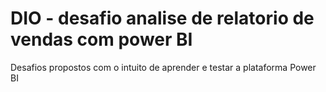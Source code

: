 # DIO - desafio analise de relatorio de vendas com power BI

Desafios propostos com o intuito de aprender e testar a plataforma Power BI
